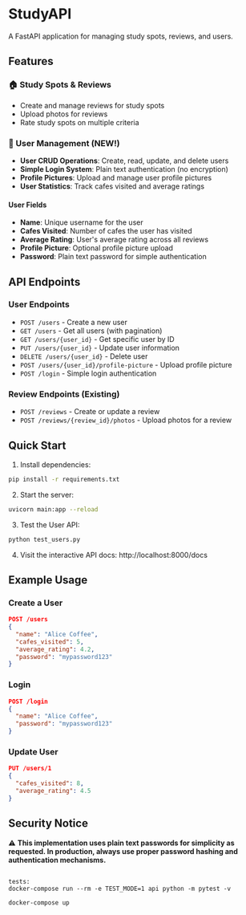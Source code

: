 # StudyAPI

A FastAPI application for managing study spots, reviews, and users.

## Features

### 🏠 Study Spots & Reviews

-   Create and manage reviews for study spots
-   Upload photos for reviews
-   Rate study spots on multiple criteria

### 👤 User Management (NEW!)

-   **User CRUD Operations**: Create, read, update, and delete users
-   **Simple Login System**: Plain text authentication (no encryption)
-   **Profile Pictures**: Upload and manage user profile pictures
-   **User Statistics**: Track cafes visited and average ratings

#### User Fields

-   **Name**: Unique username for the user
-   **Cafes Visited**: Number of cafes the user has visited
-   **Average Rating**: User's average rating across all reviews
-   **Profile Picture**: Optional profile picture upload
-   **Password**: Plain text password for simple authentication

## API Endpoints

### User Endpoints

-   `POST /users` - Create a new user
-   `GET /users` - Get all users (with pagination)
-   `GET /users/{user_id}` - Get specific user by ID
-   `PUT /users/{user_id}` - Update user information
-   `DELETE /users/{user_id}` - Delete user
-   `POST /users/{user_id}/profile-picture` - Upload profile picture
-   `POST /login` - Simple login authentication

### Review Endpoints (Existing)

-   `POST /reviews` - Create or update a review
-   `POST /reviews/{review_id}/photos` - Upload photos for a review

## Quick Start

1. Install dependencies:

```bash
pip install -r requirements.txt
```

2. Start the server:

```bash
uvicorn main:app --reload
```

3. Test the User API:

```bash
python test_users.py
```

4. Visit the interactive API docs: http://localhost:8000/docs

## Example Usage

### Create a User

```json
POST /users
{
  "name": "Alice Coffee",
  "cafes_visited": 5,
  "average_rating": 4.2,
  "password": "mypassword123"
}
```

### Login

```json
POST /login
{
  "name": "Alice Coffee",
  "password": "mypassword123"
}
```

### Update User

```json
PUT /users/1
{
  "cafes_visited": 8,
  "average_rating": 4.5
}
```

## Security Notice

⚠️ **This implementation uses plain text passwords for simplicity as requested. In production, always use proper password hashing and authentication mechanisms.**

```

tests:
docker-compose run --rm -e TEST_MODE=1 api python -m pytest -v

docker-compose up
```
